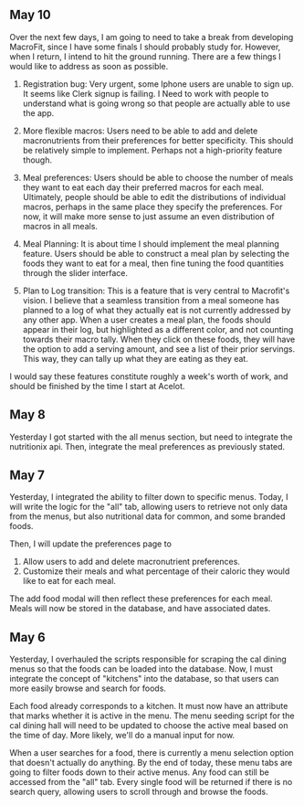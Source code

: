 May 10
------

Over the next few days, I am going to need to take a break from developing MacroFit, since I have some finals I should probably study for. However, when I return, I intend to hit the ground running. There are a few things I would like to address as soon as possible.

1. Registration bug: Very urgent, some Iphone users are unable to sign up. It seems like Clerk signup is failing. I Need to work with people to understand what is going wrong so that people are actually able to use the app.

2. More flexible macros: Users need to be able to add and delete macronutrients from their preferences for better specificity. This should be relatively simple to implement. Perhaps not a high-priority feature though.

3. Meal preferences: Users should be able to choose the number of meals they want to eat each day their preferred macros for each meal. Ultimately, people should be able to edit the distributions of individual macros, perhaps in the same place they specify the preferences. For now, it will make more sense to just assume an even distribution of macros in all meals. 

4. Meal Planning: It is about time I should implement the meal planning feature. Users should be able to construct a meal plan by selecting the foods they want to eat for a meal, then fine tuning the food quantities through the slider interface.

5. Plan to Log transition: This is a feature that is very central to Macrofit's vision. I believe that a seamless transition from a meal someone has planned to a log of what they actually eat is not currently addressed by any other app. When a user creates a meal plan, the foods should appear in their log, but highlighted as a different color, and not counting towards their macro tally. When they click on these foods, they will have the option to add a serving amount, and see a list of their prior servings. This way, they can tally up what they are eating as they eat.

I would say these features constitute roughly a week's worth of work, and should be finished by the time I start at Acelot.


May 8
-----

Yesterday I got started with the all menus section, but need to integrate the nutritionix api. Then, integrate the meal preferences as previously stated.


May 7
-----

Yesterday, I integrated the ability to filter down to specific menus. Today, I will write the logic for the "all" tab, allowing users to retrieve not only data from the menus, but also nutritional data for common, and some branded foods.

Then, I will update the preferences page to 
1. Allow users to add and delete macronutrient preferences.
2. Customize their meals and what percentage of their caloric they would like to eat for each meal.

The add food modal will then reflect these preferences for each meal. Meals will now be stored in the database, and have associated dates.


May 6
-----
Yesterday, I overhauled the scripts responsible for scraping the cal dining menus so that the foods can be loaded into the database. Now, I must integrate the concept of "kitchens" into the database, so that users can more easily browse and search for foods. 

Each food already corresponds to a kitchen. It must now have an attribute that marks whether it is active in the menu. The menu seeding script for the cal dining hall will need to be updated to choose the active meal based on the time of day. More likely, we'll do a manual input for now.

When a user searches for a food, there is currently a menu selection option that doesn't actually do anything. By the end of today, these menu tabs are going to filter foods down to their active menus. Any food can still be accessed from the "all" tab. Every single food will be returned if there is no search query, allowing users to scroll through and browse the foods. 